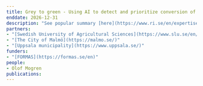 ```yaml
---
title: Grey to green - Using AI to detect and prioritize conversion of impervious surfaces to multifunctional nature-based solutions
enddate: 2026-12-31
description: "See popular summary [here](https://www.ri.se/en/expertise-areas/projects/ai-support-for-transforming-surfaces-into-multifunctional-green-spaces)."
partners:
- "[Swedish University of Agricultural Sciences](https://www.slu.se/en/)"
- "[The City of Malmö](https://malmo.se/)"
- "[Uppsala municipality](https://www.uppsala.se/)"
funders:
- "[FORMAS](https://formas.se/en)"
people:
- Olof Mogren
publications:
---
```

